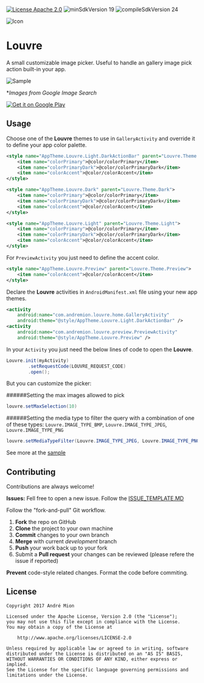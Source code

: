 [![License Apache 2.0](https://img.shields.io/badge/License-Apache%202.0-blue.svg?style=true)](http://www.apache.org/licenses/LICENSE-2.0)
![minSdkVersion 19](https://img.shields.io/badge/minSdkVersion-19-red.svg?style=true)
![compileSdkVersion 24](https://img.shields.io/badge/compileSdkVersion-24-yellow.svg?style=true)

![Icon](https://raw.githubusercontent.com/andremion/Louvre/master/sample/src/main/res/mipmap-hdpi/ic_launcher.png)
# Louvre
A small customizable image picker. Useful to handle an gallery image pick action built-in your app.

![Sample](https://raw.githubusercontent.com/andremion/Louvre/master/art/sample.gif)

**Images from Google Image Search*

[![Get it on Google Play](https://developer.android.com/images/brand/en_generic_rgb_wo_60.png)](https://play.google.com/store/apps/details?id=com.andremion.louvre.sample)

## Usage

Choose one of the **Louvre** themes to use in `GalleryActivity` and override it to define your app color palette.

```xml
<style name="AppTheme.Louvre.Light.DarkActionBar" parent="Louvre.Theme.Light.DarkActionBar">
    <item name="colorPrimary">@color/colorPrimary</item>
    <item name="colorPrimaryDark">@color/colorPrimaryDark</item>
    <item name="colorAccent">@color/colorAccent</item>
</style>
```
```xml
<style name="AppTheme.Louvre.Dark" parent="Louvre.Theme.Dark">
    <item name="colorPrimary">@color/colorPrimary</item>
    <item name="colorPrimaryDark">@color/colorPrimaryDark</item>
    <item name="colorAccent">@color/colorAccent</item>
</style>
```
```xml
<style name="AppTheme.Louvre.Light" parent="Louvre.Theme.Light">
    <item name="colorPrimary">@color/colorPrimary</item>
    <item name="colorPrimaryDark">@color/colorPrimaryDark</item>
    <item name="colorAccent">@color/colorAccent</item>
</style>
```

For `PreviewActivity` you just need to define the accent color.

```xml
<style name="AppTheme.Louvre.Preview" parent="Louvre.Theme.Preview">
    <item name="colorAccent">@color/colorAccent</item>
</style>
```

Declare the **Louvre** activities in `AndroidManifest.xml` file using your new app themes.

```xml
<activity
    android:name="com.andremion.louvre.home.GalleryActivity"
    android:theme="@style/AppTheme.Louvre.Light.DarkActionBar" />
<activity
    android:name="com.andremion.louvre.preview.PreviewActivity"
    android:theme="@style/AppTheme.Louvre.Preview" />
```

In your `Activity` you just need the below lines of code to open the **Louvre**.

```java
Louvre.init(myActivity)
        .setRequestCode(LOUVRE_REQUEST_CODE)
        .open();
```

But you can customize the picker:

######Setting the max images allowed to pick
```java
louvre.setMaxSelection(10)
```

######Setting the media type to filter the query with a combination of one of these types: `Louvre.IMAGE_TYPE_BMP`, `Louvre.IMAGE_TYPE_JPEG`, `Louvre.IMAGE_TYPE_PNG`
```java
louvre.setMediaTypeFilter(Louvre.IMAGE_TYPE_JPEG, Louvre.IMAGE_TYPE_PNG)
```

See more at the [sample](https://github.com/andremion/Louvre/tree/master/sample)

## Contributing

Contributions are always welcome!

**Issues:**
Fell free to open a new issue. Follow the [ISSUE_TEMPLATE.MD](https://github.com/andremion/Louvre/tree/master/ISSUE_TEMPLATE.md)

Follow the "fork-and-pull" Git workflow.

 1. **Fork** the repo on GitHub
 2. **Clone** the project to your own machine
 3. **Commit** changes to your own branch
 4. **Merge** with current *development* branch
 5. **Push** your work back up to your fork
 7. Submit a **Pull request** your changes can be reviewed (please refere the issue if reported)

**Prevent** code-style related changes. Format the code before commiting.

## License

    Copyright 2017 André Mion

    Licensed under the Apache License, Version 2.0 (the "License");
    you may not use this file except in compliance with the License.
    You may obtain a copy of the License at

        http://www.apache.org/licenses/LICENSE-2.0

    Unless required by applicable law or agreed to in writing, software
    distributed under the License is distributed on an "AS IS" BASIS,
    WITHOUT WARRANTIES OR CONDITIONS OF ANY KIND, either express or implied.
    See the License for the specific language governing permissions and
    limitations under the License.
